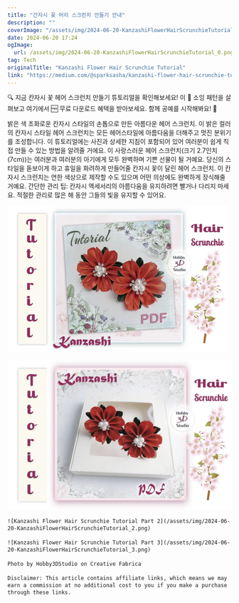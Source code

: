 ```yaml
---
title: "간자시 꽃 머리 스크런치 만들기 안내"
description: ""
coverImage: "/assets/img/2024-06-20-KanzashiFlowerHairScrunchieTutorial_0.png"
date: 2024-06-20 17:24
ogImage: 
  url: /assets/img/2024-06-20-KanzashiFlowerHairScrunchieTutorial_0.png
tag: Tech
originalTitle: "Kanzashi Flower Hair Scrunchie Tutorial"
link: "https://medium.com/@sparksasha/kanzashi-flower-hair-scrunchie-tutorial-14b4904e6edf"
---
```



🔍 지금 칸자시 꽃 헤어 스크런치 만들기 튜토리얼을 확인해보세요! 이 📁 소잉 패턴을 살펴보고 여기에서 🆓 무료 다운로드 혜택을 받아보세요. 함께 공예를 시작해봐요! 🚀

밝은 색 조화로운 칸자시 스타일의 손톱으로 만든 아름다운 헤어 스크런치. 이 밝은 컬러의 칸자시 스타일 헤어 스크런치는 모든 헤어스타일에 아름다움을 더해주고 멋진 분위기를 조성합니다. 이 튜토리얼에는 사진과 상세한 지침이 포함되어 있어 여러분이 쉽게 직접 만들 수 있는 방법을 알려줄 거에요. 이 사랑스러운 헤어 스크런치(크기 2.7인치 (7cm))는 여러분과 여러분의 아기에게 모두 완벽하며 기쁜 선물이 될 거예요. 당신의 스타일을 돋보이게 하고 휴일을 화려하게 만들어줄 칸자시 꽃이 달린 헤어 스크런치. 이 칸자시 스크런치는 연한 색상으로 제작할 수도 있으며 어떤 의상에도 완벽하게 장식해줄 거예요. 간단한 관리 팁: 칸자시 액세서리의 아름다움을 유지하려면 빨거나 다리지 마세요. 적절한 관리로 많은 해 동안 그들의 빛을 유지할 수 있어요.

![이미지](/assets/img/2024-06-20-KanzashiFlowerHairScrunchieTutorial_0.png)

![이미지](/assets/img/2024-06-20-KanzashiFlowerHairScrunchieTutorial_1.png)

<div class="content-ad"></div>

```
![Kanzashi Flower Hair Scrunchie Tutorial Part 2](/assets/img/2024-06-20-KanzashiFlowerHairScrunchieTutorial_2.png)

![Kanzashi Flower Hair Scrunchie Tutorial Part 3](/assets/img/2024-06-20-KanzashiFlowerHairScrunchieTutorial_3.png)

Photo by Hobby3DStudio on Creative Fabrica

Disclaimer: This article contains affiliate links, which means we may earn a commission at no additional cost to you if you make a purchase through these links.
```  